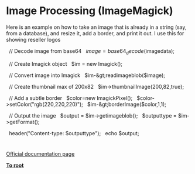 # Image Processing (ImageMagick)





Here is an example on how to take an image that is already in a string (say, from a database), and resize it, add a border, and print it out. I use this for showing reseller logos

&#xA0; // Decode image from base64
&#xA0; $image=base64_decode($imagedata);

&#xA0; // Create Imagick object
&#xA0; $im = new Imagick();

&#xA0; // Convert image into Imagick
&#xA0; $im-&gt;readimageblob($image);

&#xA0; // Create thumbnail max of 200x82
&#xA0; $im-&gt;thumbnailImage(200,82,true);

&#xA0; // Add a subtle border
&#xA0; $color=new ImagickPixel();
&#xA0; $color-&gt;setColor(&quot;rgb(220,220,220)&quot;);
&#xA0; $im-&gt;borderImage($color,1,1);

&#xA0; // Output the image
&#xA0; $output = $im-&gt;getimageblob();
&#xA0; $outputtype = $im-&gt;getFormat();

&#xA0; header(&quot;Content-type: $outputtype&quot;);
&#xA0; echo $output;

  

#

[Official documentation page](https://www.php.net/manual/en/book.imagick.php)

**[To root](/README.md)**